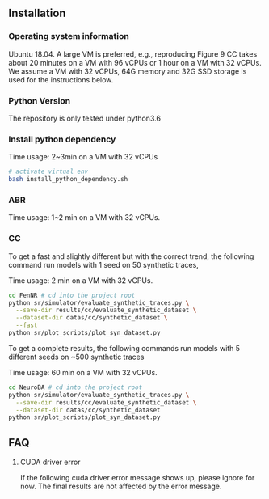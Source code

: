 
## Installation

### Operating system information
Ubuntu 18.04. A large VM is preferred, e.g., reproducing Figure 9 CC takes
about 20 minutes on a VM with 96 vCPUs or 1 hour on a VM with 32 vCPUs. We
assume a VM with 32 vCPUs, 64G memory and 32G SSD storage is used for the
instructions below.

### Python Version
The repository is only tested under python3.6

### Install python dependency
Time usage: 2~3min on a VM with 32 vCPUs
```bash
# activate virtual env
bash install_python_dependency.sh
```

### ABR
Time usage: 1~2 min on a VM with 32 vCPUs.

### CC
To get a fast and slightly different but with the correct trend,
the following command run models with 1 seed on 50 synthetic traces, 

Time usage: 2 min on a VM with 32 vCPUs.
```bash
cd FenNR # cd into the project root
python sr/simulator/evaluate_synthetic_traces.py \
  --save-dir results/cc/evaluate_synthetic_dataset \
  --dataset-dir datas/cc/synthetic_dataset \
  --fast
python sr/plot_scripts/plot_syn_dataset.py
```

To get a complete results,  the following commands run models with 5 different
seeds on ~500 synthetic traces

Time usage: 60 min on a VM with 32 vCPUs.
```bash
cd NeuroBA # cd into the project root
python sr/simulator/evaluate_synthetic_traces.py \
  --save-dir results/cc/evaluate_synthetic_dataset \
  --dataset-dir datas/cc/synthetic_dataset
python sr/plot_scripts/plot_syn_dataset.py
```


## FAQ
1. CUDA driver error

    If the following cuda driver error message shows up, please ignore for now.
    The final results are not affected by the error message.

